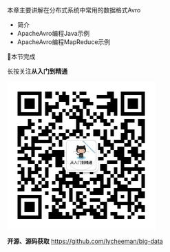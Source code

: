 本章主要讲解在分布式系统中常用的数据格式Avro
- 简介
- ApacheAvro编程Java示例
- ApacheAvro编程MapReduce示例


:clap:本节完成

长按关注**从入门到精通**

![](./../image/user/share/qrcode_for_gh_6932763778ef_344.jpg)

**开源、源码获取**   https://github.com/lycheeman/big-data
